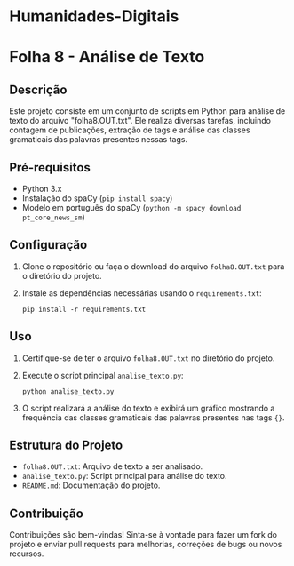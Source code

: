 # Humanidades-Digitais
# Folha 8 - Análise de Texto

## Descrição
Este projeto consiste em um conjunto de scripts em Python para análise de texto do arquivo "folha8.OUT.txt". Ele realiza diversas tarefas, incluindo contagem de publicações, extração de tags e análise das classes gramaticais das palavras presentes nessas tags.

## Pré-requisitos
- Python 3.x
- Instalação do spaCy (`pip install spacy`)
- Modelo em português do spaCy (`python -m spacy download pt_core_news_sm`)

## Configuração
1. Clone o repositório ou faça o download do arquivo `folha8.OUT.txt` para o diretório do projeto.
2. Instale as dependências necessárias usando o `requirements.txt`:

    ```
    pip install -r requirements.txt
    ```

## Uso
1. Certifique-se de ter o arquivo `folha8.OUT.txt` no diretório do projeto.
2. Execute o script principal `analise_texto.py`:

    ```
    python analise_texto.py
    ```

3. O script realizará a análise do texto e exibirá um gráfico mostrando a frequência das classes gramaticais das palavras presentes nas tags `{}`.

## Estrutura do Projeto
- `folha8.OUT.txt`: Arquivo de texto a ser analisado.
- `analise_texto.py`: Script principal para análise do texto.
- `README.md`: Documentação do projeto.

## Contribuição
Contribuições são bem-vindas! Sinta-se à vontade para fazer um fork do projeto e enviar pull requests para melhorias, correções de bugs ou novos recursos.

